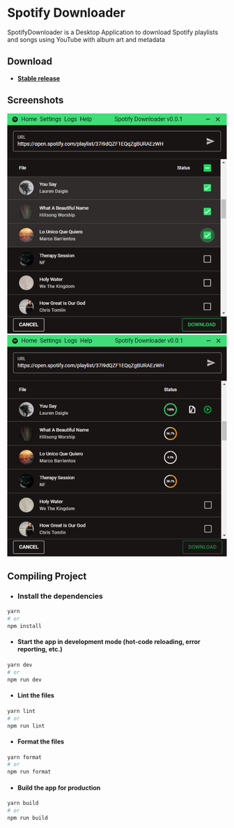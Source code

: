 # Spotify Downloader

SpotifyDownloader is a Desktop Application to download Spotify playlists and songs using YouTube with album art and metadata

## Download

- **[Stable release](https://github.com/JacksonBelizario/SpotifyDownloader/releases/latest)**

## Screenshots

![selection](./screenshots/selection.png)
![download](./screenshots/download.png)

## Compiling Project

- ### Install the dependencies

```bash
yarn
# or
npm install
```

- #### Start the app in development mode (hot-code reloading, error reporting, etc.)

```bash
yarn dev
# or
npm run dev
```

- #### Lint the files

```bash
yarn lint
# or
npm run lint
```

- #### Format the files

```bash
yarn format
# or
npm run format
```

- #### Build the app for production

```bash
yarn build
# or
npm run build
```

